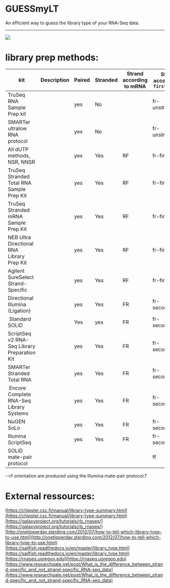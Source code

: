 # GUESSmyLT
An efficient way to guess the library type of your RNA-Seq data.
_________

![](https://github.com/NBISweden/GAAS/edit/master/annotation/CheatSheet/pictures/library_types.jpg)

# library prep methods:

| kit | Description | Paired | Stranded | Strand according to mRNA | Strand according to `first strand`|
| --- | --- | --- | --- | --- | ---
| TruSeq RNA Sample Prep kit  | | yes | No | | fr-unstranded |
| SMARTer ultralow RNA protocol | | yes | No | | fr-unstranded |
| All dUTP methods, NSR, NNSR | | yes | Yes | RF | fr-firststrand 
| TruSeq Stranded Total RNA Sample Prep Kit | | yes | Yes | RF | fr-firststrand 
| TruSeq Stranded mRNA Sample Prep Kit | | yes | Yes | RF | fr-firststrand 
| NEB Ultra Directional RNA Library Prep Kit | | yes | Yes | RF | fr-firststrand 
| Agilent SureSelect Strand-Specific | | yes | Yes | RF | fr-firststrand 
| Directional Illumina (Ligation) | | yes | Yes | FR | fr-secondstrand
| Standard SOLiD | | Yes | yes | FR | fr-secondstrand
| ScriptSeq v2 RNA-Seq Library Preparation Kit | | yes | Yes | FR | fr-secondstrand
| SMARTer Stranded Total RNA | | yes | Yes | FR | fr-secondstrand 
| Encore Complete RNA-Seq Library Systems  | | yes | Yes | FR | fr-secondstrand
| NuGEN SoLo  | | yes | Yes | FR | fr-secondstrand
| Illumina ScriptSeq| |  yes | Yes | FR | fr-secondstrand
| SOLiD mate-pair protocol | | | | | ff

--rf orientation are produced using the Illumina mate-pair protocol.?


# External ressources:

[https://chipster.csc.fi/manual/library-type-summary.html](https://chipster.csc.fi/manual/library-type-summary.html)
[https://galaxyproject.org/tutorials/rb_rnaseq/](https://galaxyproject.org/tutorials/rb_rnaseq/)
[http://onetipperday.sterding.com/2012/07/how-to-tell-which-library-type-to-use.html](http://onetipperday.sterding.com/2012/07/how-to-tell-which-library-type-to-use.html)
[https://sailfish.readthedocs.io/en/master/library_type.html](https://sailfish.readthedocs.io/en/master/library_type.html)
[https://rnaseq.uoregon.edu](https://rnaseq.uoregon.edu)
[https://www.researchgate.net/post/What_is_the_difference_between_strand-specific_and_not_strand-specific_RNA-seq_data](https://www.researchgate.net/post/What_is_the_difference_between_strand-specific_and_not_strand-specific_RNA-seq_data)
